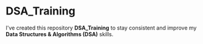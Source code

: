 # DSA_Training
I've created this repository **DSA_Training** to stay consistent and improve my **Data Structures & Algorithms (DSA)** skills.
